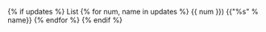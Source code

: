 {% if updates %} 
List
{% for num, name in updates %}     {{ num }}) {{"%s" % name}} 
{% endfor %} 
{% endif %}
